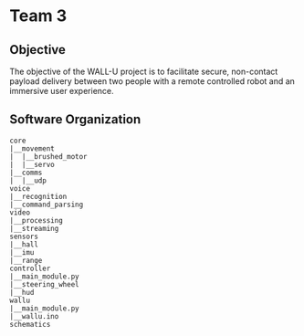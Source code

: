 # Team 3

## Objective
The objective of the WALL-U project is to facilitate secure, non-contact payload delivery between two people with a remote controlled robot and an immersive user experience. 

## Software Organization
```
core
|__movement
|  |__brushed_motor
|  |__servo
|__comms
|  |__udp
voice
|__recognition
|__command_parsing
video
|__processing
|__streaming
sensors
|__hall
|__imu
|__range
controller
|__main_module.py
|__steering_wheel
|__hud
wallu
|__main_module.py
|__wallu.ino
schematics
```